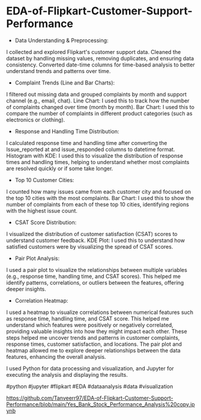 # EDA-of-Flipkart-Customer-Support-Performance
* Data Understanding & Preprocessing:

I collected and explored Flipkart's customer support data.
Cleaned the dataset by handling missing values, removing duplicates, and ensuring data consistency.
Converted date-time columns for time-based analysis to better understand trends and patterns over time.

* Complaint Trends (Line and Bar Charts):

I filtered out missing data and grouped complaints by month and support channel (e.g., email, chat).
Line Chart: I used this to track how the number of complaints changed over time (month by month).
Bar Chart: I used this to compare the number of complaints in different product categories (such as electronics or clothing).

* Response and Handling Time Distribution:

I calculated response time and handling time after converting the Issue_reported at and issue_responded columns to datetime format.
Histogram with KDE: I used this to visualize the distribution of response times and handling times, helping to understand whether most complaints are resolved quickly or if some take longer.

* Top 10 Customer Cities:

I counted how many issues came from each customer city and focused on the top 10 cities with the most complaints.
Bar Chart: I used this to show the number of complaints from each of these top 10 cities, identifying regions with the highest issue count.

* CSAT Score Distribution:

I visualized the distribution of customer satisfaction (CSAT) scores to understand customer feedback.
KDE Plot: I used this to understand how satisfied customers were by visualizing the spread of CSAT scores.

* Pair Plot Analysis:

I used a pair plot to visualize the relationships between multiple variables (e.g., response time, handling time, and CSAT scores).
This helped me identify patterns, correlations, or outliers between the features, offering deeper insights.

* Correlation Heatmap:

I used a heatmap to visualize correlations between numerical features such as response time, handling time, and CSAT score.
This helped me understand which features were positively or negatively correlated, providing valuable insights into how they might impact each other.
These steps helped me uncover trends and patterns in customer complaints, response times, customer satisfaction, and locations. The pair plot and heatmap allowed me to explore deeper relationships between the data features, enhancing the overall analysis.

I used Python for data processing and visualization, and Jupyter for executing the analysis and displaying the results.

#python #jupyter #flipkart #EDA #dataanalysis #data #visualization

https://github.com/Tanveerr97/EDA-of-Flipkart-Customer-Support-Performance/blob/main/Yes_Bank_Stock_Performance_Analysis%20copy.ipynb

